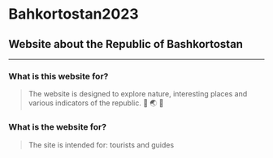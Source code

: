 # Bahkortostan2023
## Website about the Republic of Bashkortostan 
____
### What is this website for?
> The website is designed to explore nature, interesting places and various indicators of the republic. :deciduous_tree: :earth_asia: :page_with_curl:
### What is the website for?
> The site is intended for: tourists and guides

